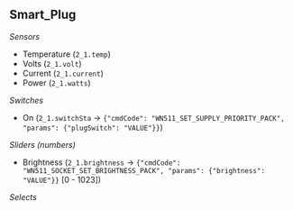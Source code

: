 ## Smart_Plug

*Sensors*
- Temperature (`2_1.temp`)
- Volts (`2_1.volt`)
- Current (`2_1.current`)
- Power (`2_1.watts`)

*Switches*
- On (`2_1.switchSta` -> `{"cmdCode": "WN511_SET_SUPPLY_PRIORITY_PACK", "params": {"plugSwitch": "VALUE"}}`)

*Sliders (numbers)*
- Brightness (`2_1.brightness` -> `{"cmdCode": "WN511_SOCKET_SET_BRIGHTNESS_PACK", "params": {"brightness": "VALUE"}}` [0 - 1023])

*Selects*


